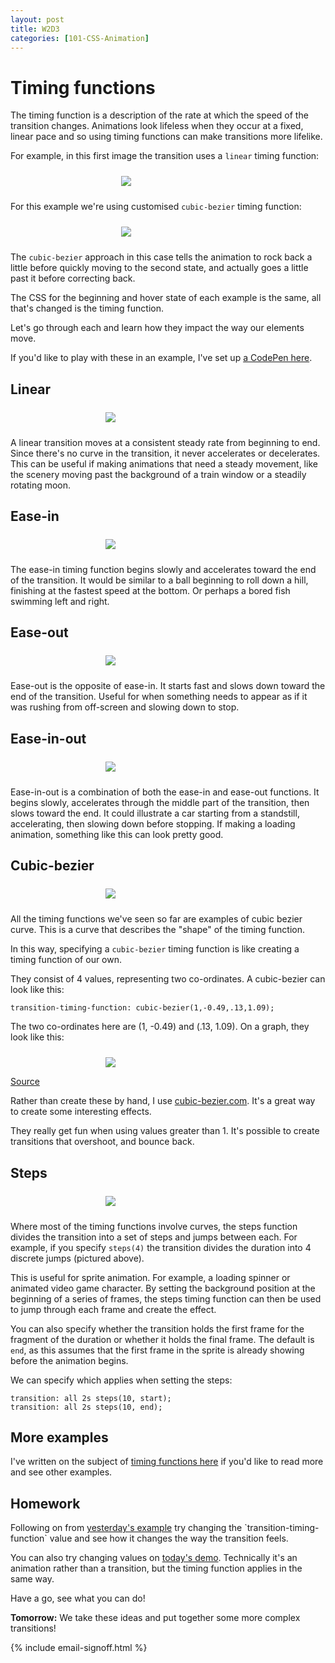 ```yaml
---
layout: post
title: W2D3
categories: [101-CSS-Animation]
---
```


# Timing functions

The timing function is a description of the rate at which the speed of the transition changes. Animations look lifeless when they occur at a fixed, linear pace and so using timing functions can make transitions more lifelike.

For example, in this first image the transition uses a `linear` timing function:

<div class="example">
  <img src="http://s3.amazonaws.com/course-images/linear.gif" style="max-width: 150px; margin: 24px auto 24px; display: block;">
</div>

For this example we're using customised `cubic-bezier` timing function:

<div class="example">
  <img src="http://s3.amazonaws.com/course-images/demo.gif" style="max-width: 150px; margin: 24px auto 24px; display: block;">
</div>

The `cubic-bezier` approach in this case tells the animation to rock back a little before quickly moving to the second state, and actually goes a little past it before correcting back.

The CSS for the beginning and hover state of each example is the same, all that's changed is the timing function.

Let's go through each and learn how they impact the way our elements move.

If you'd like to play with these in an example, I've set up [a CodePen here](http://codepen.io/donovanh/pen/GgaRNv).

## Linear

<div class="example">
  <img src="http://s3.amazonaws.com/course-images/linear-example.gif" style="max-width: 200px; margin: 24px auto 24px; display: block;">
</div>

A linear transition moves at a consistent steady rate from beginning to end. Since there's no curve in the transition, it never accelerates or decelerates. This can be useful if making animations that need a steady movement, like the scenery moving past the background of a train window or a steadily rotating moon.

## Ease-in

<div class="example">
  <img src="http://s3.amazonaws.com/course-images/ease-in.gif" style="max-width: 200px; margin: 24px auto 24px; display: block;">
</div>

The ease-in timing function begins slowly and accelerates toward the end of the transition. It would be similar to a ball beginning to roll down a hill, finishing at the fastest speed at the bottom. Or perhaps a bored fish swimming left and right.

## Ease-out

<div class="example">
  <img src="http://s3.amazonaws.com/course-images/ease-out.gif" style="max-width: 200px; margin: 24px auto 24px; display: block;">
</div>

Ease-out is the opposite of ease-in. It starts fast and slows down toward the end of the transition. Useful for when something needs to appear as if it was rushing from off-screen and slowing down to stop.

## Ease-in-out

<div class="example">
  <img src="http://s3.amazonaws.com/course-images/ease-in-out.gif" style="max-width: 200px; margin: 24px auto 24px; display: block;">
</div>

Ease-in-out is a combination of both the ease-in and ease-out functions. It begins slowly, accelerates through the middle part of the transition, then slows toward the end. It could illustrate a car starting from a standstill, accelerating, then slowing down before stopping. If making a loading animation, something like this can look pretty good.

## Cubic-bezier

<div class="example">
  <img src="http://s3.amazonaws.com/course-images/cubic-bezier.gif" style="max-width: 200px; margin: 24px auto 24px; display: block;">
</div>

All the timing functions we've seen so far are examples of cubic bezier curve. This is a curve that describes the "shape" of the timing function. 

In this way, specifying a `cubic-bezier` timing function is like creating a timing function of our own.

They consist of 4 values, representing two co-ordinates. A cubic-bezier can look like this:

    transition-timing-function: cubic-bezier(1,-0.49,.13,1.09);

The two co-ordinates here are (1, -0.49) and (.13, 1.09). On a graph, they look like this:

<div class="example">
  <img src="http://s3.amazonaws.com/course-images/cubic-bezier-graph.png" style="max-width: 200px; margin: 24px auto 0; display: block;">
  <p class="source"><a href="http://cubic-bezier.com/#1,-0.49,.13,1.09">Source</a></p>
</div>

Rather than create these by hand, I use [cubic-bezier.com](http://cubic-bezier.com). It's a great way to create some interesting effects.

They really get fun when using values greater than 1. It's possible to create transitions that overshoot, and bounce back.

## Steps

<div class="example">
  <img src="http://s3.amazonaws.com/course-images/steps.gif" style="max-width: 200px; margin: 24px auto 24px; display: block;">
</div>

Where most of the timing functions involve curves, the steps function divides the transition into a set of steps and jumps between each. For example, if you specify `steps(4)` the transition divides the duration into 4 discrete jumps (pictured above).

This is useful for sprite animation. For example, a loading spinner or animated video game character. By setting the background position at the beginning of a series of frames, the steps timing function can then be used to jump through each frame and create the effect.

You can also specify whether the transition holds the first frame for the fragment of the duration or whether it holds the final frame. The default is `end`, as this assumes that the first frame in the sprite is already showing before the animation begins.

We can specify which applies when setting the steps:

    transition: all 2s steps(10, start);
    transition: all 2s steps(10, end);

## More examples

I've written on the subject of [timing functions here](http://learnsome.co/blog/bouncy/) if you'd like to read more and see other examples.

<div class="callout">
  <h2>Homework</h2>

  <p>Following on from <a href="http://codepen.io/donovanh/pen/NPYNGa?editors=110">yesterday's example</a> try changing the `transition-timing-function` value and see how it changes the way the transition feels.</p>

  <p>You can also try changing values on <a href="http://codepen.io/donovanh/pen/GgaRNv">today's demo</a>. Technically it's an animation rather than a transition, but the timing function applies in the same way.</p>

  <p>Have a go, see what you can do!</p>
  
</div>

**Tomorrow:** We take these ideas and put together some more complex transitions!

{% include email-signoff.html %}
